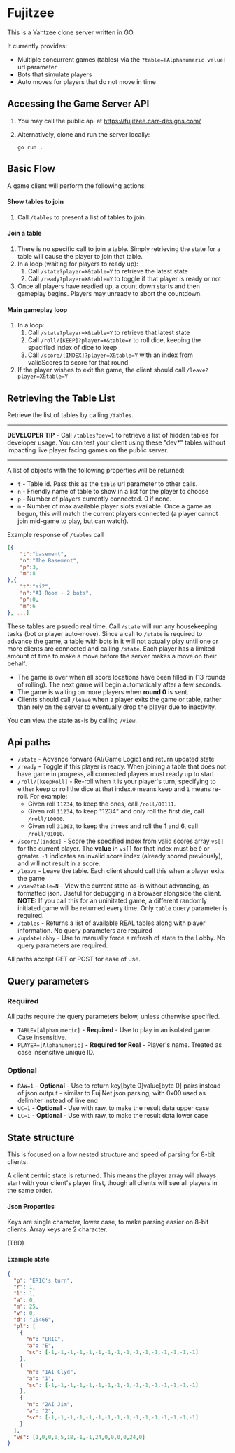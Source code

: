 # Fujitzee
This is a Yahtzee clone server written in GO. 

It currently provides:
* Multiple concurrent games (tables) via the `?table=[Alphanumeric value]` url parameter
* Bots that simulate players
* Auto moves for players that do not move in time 

## Accessing the Game Server API

1. You may call the public api at https://fujitzee.carr-designs.com/

2. Alternatively, clone and run the server locally:
    ```
    go run .
    ```


## Basic Flow

A game client will perform the following actions:

#### Show tables to join
1. Call `/tables` to present a list of tables to join.

#### Join a table
1. There is no specific call to join a table. Simply retrieving the state for a table will cause the player to join that table.
2. In a loop (waiting for players to ready up):
    1. Call `/state?player=X&table=Y` to retrieve the latest state
    2. Call `/ready?player=X&table=Y` to toggle if that player is ready or not
3. Once all players have readied up, a count down starts and then gameplay begins. Players may unready to abort the countdown.

#### Main gameplay loop
1. In a loop:
    1. Call `/state?player=X&table=Y` to retrieve that latest state
    2. Call `/roll/[KEEP]?player=X&table=Y` to roll dice, keeping the specified index of dice to keep
    3. Call `/score/[INDEX]?player=X&table=Y` with an index from validScores to score for that round
2. If the player wishes to exit the game, the client should call `/leave?player=X&table=Y`


## Retrieving the Table List

Retrieve the list of tables by calling `/tables`.
___
**DEVELOPER TIP** - Call `/tables?dev=1` to retrieve a list of hidden tables for developer usage. You can test your client using these "dev*" tables without impacting live player facing games on the public server.
___

A list of objects with the following properties will be returned:

* `t` - Table id. Pass this as the `table` url parameter to other calls.
* `n` - Friendly name of table to show in a list for the player to choose
* `p` - Number of players currently connected. 0 if none.
* `m` - Number of max available player slots available. Once a game as begun, this will match the current players connected (a player cannot join mid-game to play, but can watch).

Example response of `/tables` call
```json
[{
    "t":"basement",
    "n":"The Basement",
    "p":3,
    "m":8
},{
    "t":"ai2",
    "n":"AI Room - 2 bots",
    "p":0,
    "m":6
}, ...]
```

These tables are psuedo real time. Call `/state` will run any housekeeping tasks (bot or player auto-move). Since a call to `/state` is required to advance the game, a table with bots in it will not actually play until one or more clients are connected and calling `/state`. Each player has a limited amount of time to make a move before the server makes a move on their behalf.

* The game is over when all score locations have been filled in (13 rounds of rolling). The next game will begin automatically after a few seconds.
* The game is waiting on more players when **round 0** is sent.
* Clients should call `/leave` when a player exits the game or table, rather than rely on the server to eventually drop the player due to inactivity.

You can view the state as-is by calling `/view`.

## Api paths

* `/state` - Advance forward (AI/Game Logic) and return updated state
* `/ready` - Toggle if this player is ready. When joining a table that does not have game in progress, all connected players must ready up to start.
* `/roll/[keepRoll]` - Re-roll when it is your player's turn, specifying to either keep or roll the dice at that index.`0` means keep and `1` means re-roll. For example:
    * Given roll `11234`, to keep the ones, call `/roll/00111`. 
    * Given roll `11234`, to keep "1234" and only roll the first die, call `/roll/10000`. 
    * Given roll `31363`, to keep the threes and roll the 1 and 6, call `/roll/01010`. 
* `/score/[index]` - Score the specified index from valid scores array `vs[]` for the current player. The **value** in `vs[]` for that index must be `0` or greater. `-1` indicates an invalid score index (already scored previously), and will not result in a score.
* `/leave` - Leave the table. Each client should call this when a player exits the game
* `/view?table=N` - View the current state as-is without advancing, as formatted json. Useful for debugging in a browser alongside the client. **NOTE:** If you call this for an uninitated game, a different randomly initiated game will be returned every time. Only `table` query parameter is required.
* `/tables` - Returns a list of available REAL tables along with player information. No query parameters are required
* `/updateLobby` - Use to manually force a refresh of state to the Lobby. No query parameters are required.

All paths accept GET or POST for ease of use.

## Query parameters

### Required
All paths require the query parameters below, unless otherwise specified.
* `TABLE=[Alphanumeric]` - **Required** - Use to play in an isolated game. Case insensitive.
* `PLAYER=[Alphanumeric]` - **Required for Real** - Player's name. Treated as case insensitive unique ID.

### Optional
* `RAW=1` - **Optional** - Use to return key[byte 0]value[byte 0] pairs instead of json output - similar to FujiNet json parsing, with 0x00 used as delimiter instead of line end
* `UC=1` - **Optional** - Use with raw, to make the result data upper case
* `LC=1` - **Optional** - Use with raw, to make the result data lower case


## State structure
This is focused on a low nested structure and speed of parsing for 8-bit clients.

A client centric state is returned. This means the player array will always start with your client's player first, though all clients will see all players in the same order.

#### Json Properties

Keys are single character, lower case, to make parsing easier on 8-bit clients. Array keys are 2 character.

(TBD)
    

#### Example state

```json
{
  "p": "ERIC's turn",
  "r": 1,
  "l": 1,
  "a": 0,
  "m": 25,
  "v": 0,
  "d": "15466",
  "pl": [
    {
      "n": "ERIC",
      "a": "E",
      "sc": [-1,-1,-1,-1,-1,-1,-1,-1,-1,-1,-1,-1,-1,-1,-1,-1]
    },
    {
      "n": "1AI Clyd",
      "a": "1",
      "sc": [-1,-1,-1,-1,-1,-1,-1,-1,-1,-1,-1,-1,-1,-1,-1,-1]
    },
    {
      "n": "2AI Jim",
      "a": "2",
      "sc": [-1,-1,-1,-1,-1,-1,-1,-1,-1,-1,-1,-1,-1,-1,-1,-1]
    }
  ],
  "vs": [1,0,0,0,5,18,-1,-1,24,0,0,0,0,24,0]
}
```
